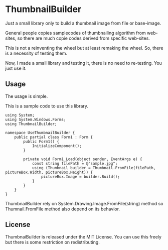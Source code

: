 ThumbnailBuilder
================

Just a small library only to build a thumbnail image from file or base-image.

General people copies samplecodes of thumbnailing algorithm from web-sites, 
so there are much copie codes derived from specific web-sites.

This is not a reinventing the wheel but at least remaking the wheel.
So, there is a necessity of testing them.

Now, I made a small library and testing it, there is no need to re-testing.
You just use it.


## Usage

The usage is simple.

This is a sample code to use this library.

    using System;
    using System.Windows.Forms;
    using ThumbnailBuilder;
    
    namespace UseThumbnailBuilder {
        public partial class Form1 : Form {
            public Form1() {
                InitializeComponent();
            }
    
            private void Form1_Load(object sender, EventArgs e) {
                const string filePath = @"sample.jpg";
                using (Thumbnail builder = Thumbnail.FromFile(filePath, pictureBox.Width, pictureBox.Height)) {
                    pictureBox.Image = builder.Build();
                }
            }
        }
    }

ThumbnailBuilder rely on System.Drawing.Image.FromFile(string) method so 
Thumnail.FromFile method also depend on its behavior.


## License

ThumbnaiBuilder is released under the MIT License.
You can use this freely but there is some restriction on redistributing.

